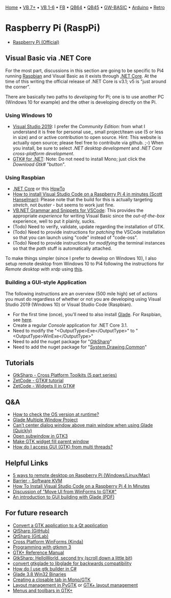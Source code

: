 [Home](https://gotbasic.com) • [VB 7+](vb.md) • [VB 1-6](vb6.md) • [FB](freebasic.md) • [QB64](qb64.md) • [QB45](qb.md) • [GW-BASIC](gw-basic.md) • [Arduino](avr.md) • [Retro](micros.md)

# Raspberry Pi (RaspPi)

- [Raspberry Pi (Official)](https://www.raspberrypi.org/)

## Visual Basic via .NET Core

For the most part, discussions in this section are going to be specific to Pi4 running [Raspbian](https://www.raspbian.org) and Visual Basic as it exists through [.NET Core](https://dotnet.microsoft.com). At the time of this writing the official release of .NET Core is v3.1; v5 is "just around the corner".

There are basically two paths to *developing* for Pi; one is to use another PC (Windows 10 for example) and the other is developing directly on the Pi.  

### Using Windows 10

- [Visual Studio 2019](https://visualstudio.microsoft.com/vs/): I prefer the *Community Edition*: from what I understand it is free for personal use,, small project/team use (5 or less in size) and or active contribution to open source.  Hint: This website is actually open source; please feel free to contribute via github. ;-)  When you install, be sure to select *.NET desktop development* and *.NET Core cross-platform development*.
- [GTK# for .NET](https://www.mono-project.com/download/stable/): Note: Do not need to install Mono; just click the *Download Gtk#* "button".

### Using Raspbian

- [.NET Core](https://docs.microsoft.com/en-us/dotnet/core/install/linux-debian) or this [HowTo](https://elbruno.com/2019/12/30/raspberypi-how-to-install-net-core-3-1-in-a-raspberry-pi-4/)
- [How to install Visual Studio Code on a Raspberry Pi 4 in minutes (Scott Hanselman)](https://www.hanselman.com/blog/HowToInstallVisualStudioCodeOnARaspberryPi4InMinutes.aspx): Please note that the build for this is actually targeting *stretch*, not *buster* - but seems to work just fine.
- [VB.NET Grammar and Snippets for VSCode](https://marketplace.visualstudio.com/items?itemName=gordonwalkedby.vbnet): This provides the appropriate *experience* for writing Visual Basic since the *out-of-the-box* experience, well to put it plainly, sucks.
- (Todo) Need to verify, validate, update regarding the installation of GTK.
- (Todo) Need to provide instructions for *patching* the VSCode installation so that you can launch using "code" instead of "code-oss".
- (Todo) Need to provide instructions for *modifying* the terminal instances so that the *path* stuff is automatically attached.

To make things simpler (since I prefer to develop on Windows 10), I also setup remote desktop from Windows 10 to Pi4 following the instructions for *Remote desktop with xrdp* using [this](https://raspberrytips.com/remote-desktop-raspberry-pi/).

### Building a GUI-style Application

The following instructions are an overview (500 mile high) set of actions you must do regardless of whether or not you are developing using Visual Studio 2019 (Windows 10) or Visual Studio Code (Raspbian).

- For the first time (once), you'll need to also install [Glade](https://glade.gnome.org). For Raspbian, see [here](https://snapcraft.io/install/glade/raspbian).
- Create a regular *Console* application for .NET Core 3.1.
- Need to modify the "&lt;OutputType&gt;Exe&lt;/OutputType&gt;" to "&lt;OutputType&gt;WinExe&lt;/OutputType&gt;"
- Need to add the nuget package for "[GtkSharp](https://www.nuget.org/packages/GtkSharp)"
- Need to add the nuget package for "[System.Drawing.Common](https://www.nuget.org/packages/System.Drawing.Common/4.7.0)"

## Tutorials

- [GtkSharp - Cross Platform Toolkits (5 part series)](http://grbd.github.io/posts/2016/01/28/gtksharp-part-1-cross-platform-toolkits/)
- [ZetCode - GTK# tutorial](http://zetcode.com/gui/gtksharp/)
- [ZetCode - Widgets II in GTK#](http://zetcode.com/gui/gtksharp/widgetsII/)

## Q&amp;A

- [How to check the OS version at runtime?](https://stackoverflow.com/questions/5116977/how-to-check-the-os-version-at-runtime-e-g-on-windows-or-linux-without-using)
- [Glade Multiple Window Project](https://stackoverflow.com/questions/54853986/glade-gtkmm-multiple-window-project)
- [Can't center dialog window above main window when using Glade (Quickly)](https://askubuntu.com/questions/186587/cant-center-dialog-window-above-main-window-when-using-glade-quickly)
- [Open subwindow in GTK3](https://stackoverflow.com/questions/22747195/open-subwindow-in-gtk3)
- [Make GTK widget fill parent window](https://stackoverflow.com/questions/29985323/make-gtk-widget-fill-parent-window)
- [How do I access GUI (GTK) from multi threads?](https://stackoverflow.com/questions/2548200/how-do-i-access-gui-gtk-from-multi-threads)

## Helpful Links

- [5 ways to remote desktop on Raspberry Pi (Windows/Linux/Mac)](https://raspberrytips.com/remote-desktop-raspberry-pi/)
- [Barrier - Software KVM](https://github.com/debauchee/barrier/releases/tag/v2.3.2)
- [How To Install Visual Studio Code on a Raspberry Pi 4 In Minutes](https://www.hanselman.com/blog/HowToInstallVisualStudioCodeOnARaspberryPi4InMinutes.aspx)
- [Discussion of "Move UI from WinForms to GTK#"](https://github.com/KSP-CKAN/CKAN/issues/1840)
- [An introduction to GUI building with Glade (PDF)](https://www-uxsup.csx.cam.ac.uk/courses/moved.Glade/course.pdf)

## For future research

- [Convert a GTK application to a Qt application](https://madebyryan.blogspot.com/2011/07/convert-gtk-application-into-qt.html)
- [QtSharp (GitHub)](https://github.com/ddobrev/QtSharp)
- [QtSharp (GitLab)](https://gitlab.com/ddobrev/QtSharp)
- [Cross Platform WinForms (Kinda)](https://dotnetcoretutorials.com/2018/03/19/cross-platform-winforms-kinda/)
- [Programming with gtkmm 3](http://transit.iut2.upmf-grenoble.fr/doc/gtkmm-3.0/tutorial/html/index.html)
- [GTK+ Reference Manual](https://developer.gimp.org/api/2.0/gtk/index.html)
- [GtkSharp: HelloWorld, second try (scroll down a little bit)](https://www.mono-project.com/docs/gui/gtksharp/hello-world/)
- [convert gtkglade to libglade for backwards compatibility](https://stackoverflow.com/questions/5599394/convert-gtkglade-to-libglade-for-a-backwards-compatibility)
- [How do I use gtk builder in C#](https://stackoverflow.com/questions/15599497/how-do-i-use-gtk-builder-in-c-sharp)
- [Glade 3.8 Win32 Binaries](http://ftp.gnome.org/pub/GNOME/binaries/win32/glade/3.8/)
- [Creating a closable tab in Mono/GTK](https://stackoverflow.com/questions/2581902/creating-a-closeable-tab-in-mono-gtk)
- [Layout management in PyGTK](http://zetcode.com/gui/pygtk/layout/) or [GTK+ layout management](http://zetcode.com/gui/gtk2/gtklayoutmanagement/)
- [Menus and toolbars in GTK+](http://zetcode.com/gui/gtk2/menusandtoolbars/)